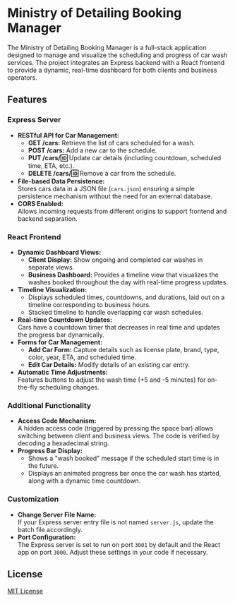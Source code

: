 # Ministry of Detailing Booking Manager

The Ministry of Detailing Booking Manager is a full-stack application designed to manage and visualize the scheduling and progress of car wash services. The project integrates an Express backend with a React frontend to provide a dynamic, real-time dashboard for both clients and business operators.

## Features

### Express Server
- **RESTful API for Car Management:**  
  - **GET /cars:** Retrieve the list of cars scheduled for a wash.
  - **POST /cars:** Add a new car to the schedule.
  - **PUT /cars/:id:** Update car details (including countdown, scheduled time, ETA, etc.).
  - **DELETE /cars/:id:** Remove a car from the schedule.
- **File-based Data Persistence:**  
  Stores cars data in a JSON file (`cars.json`) ensuring a simple persistence mechanism without the need for an external database.
- **CORS Enabled:**  
  Allows incoming requests from different origins to support frontend and backend separation.

### React Frontend
- **Dynamic Dashboard Views:**  
  - **Client Display:** Show ongoing and completed car washes in separate views.
  - **Business Dashboard:** Provides a timeline view that visualizes the washes booked throughout the day with real-time progress updates.
- **Timeline Visualization:**  
  - Displays scheduled times, countdowns, and durations, laid out on a timeline corresponding to business hours.
  - Stacked timeline to handle overlapping car wash schedules.
- **Real-time Countdown Updates:**  
  Cars have a countdown timer that decreases in real time and updates the progress bar dynamically.
- **Forms for Car Management:**  
  - **Add Car Form:** Capture details such as license plate, brand, type, color, year, ETA, and scheduled time.
  - **Edit Car Details:** Modify details of an existing car entry.
- **Automatic Time Adjustments:**  
  Features buttons to adjust the wash time (+5 and -5 minutes) for on-the-fly scheduling changes.
  
### Additional Functionality
- **Access Code Mechanism:**  
  A hidden access code (triggered by pressing the space bar) allows switching between client and business views. The code is verified by decoding a hexadecimal string.
- **Progress Bar Display:**  
  - Shows a "wash booked" message if the scheduled start time is in the future.
  - Displays an animated progress bar once the car wash has started, along with a dynamic time countdown.

### Customization
- **Change Server File Name:**  
  If your Express server entry file is not named `server.js`, update the batch file accordingly.
- **Port Configuration:**  
  The Express server is set to run on port `3001` by default and the React app on port `3000`. Adjust these settings in your code if necessary.

## License
[MIT License](LICENSE)
